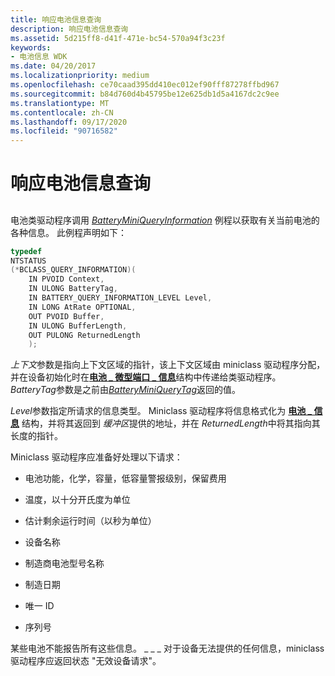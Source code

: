 ```yaml
---
title: 响应电池信息查询
description: 响应电池信息查询
ms.assetid: 5d215ff8-d41f-471e-bc54-570a94f3c23f
keywords:
- 电池信息 WDK
ms.date: 04/20/2017
ms.localizationpriority: medium
ms.openlocfilehash: ce70caad395dd410ec012ef90fff87278ffbd967
ms.sourcegitcommit: b84d760d4b45795be12e625db1d5a4167dc2c9ee
ms.translationtype: MT
ms.contentlocale: zh-CN
ms.lasthandoff: 09/17/2020
ms.locfileid: "90716582"
---
```

# <a name="responding-to-battery-information-queries"></a>响应电池信息查询


## <span id="ddk_responding_to_battery_information_queries_dg"></span><span id="DDK_RESPONDING_TO_BATTERY_INFORMATION_QUERIES_DG"></span>


电池类驱动程序调用 [*BatteryMiniQueryInformation*](/windows/win32/api/batclass/nc-batclass-bclass_query_information_callback) 例程以获取有关当前电池的各种信息。 此例程声明如下：

```cpp
typedef 
NTSTATUS
(*BCLASS_QUERY_INFORMATION)(
    IN PVOID Context,
    IN ULONG BatteryTag,
    IN BATTERY_QUERY_INFORMATION_LEVEL Level,
    IN LONG AtRate OPTIONAL,
    OUT PVOID Buffer,
    IN ULONG BufferLength,
    OUT PULONG ReturnedLength
    );
```

*上下文*参数是指向上下文区域的指针，该上下文区域由 miniclass 驱动程序分配，并在设备初始化时在[**电池 \_ 微型端口 \_ 信息**](/windows/win32/api/batclass/ns-batclass-battery_miniport_info)结构中传递给类驱动程序。 *BatteryTag*参数是之前由[*BatteryMiniQueryTag*](/windows/win32/api/batclass/nc-batclass-bclass_query_tag_callback)返回的值。

*Level*参数指定所请求的信息类型。 Miniclass 驱动程序将信息格式化为 [**电池 \_ 信息**](/previous-versions/ff536283(v=vs.85)) 结构，并将其返回到 *缓冲区*提供的地址，并在 *ReturnedLength*中将其指向其长度的指针。

Miniclass 驱动程序应准备好处理以下请求：

-   电池功能，化学，容量，低容量警报级别，保留费用

-   温度，以十分开氏度为单位

-   估计剩余运行时间（以秒为单位）

-   设备名称

-   制造商电池型号名称

-   制造日期

-   唯一 ID

-   序列号

某些电池不能报告所有这些信息。 \_ \_ \_ 对于设备无法提供的任何信息，miniclass 驱动程序应返回状态 "无效设备请求"。

 

